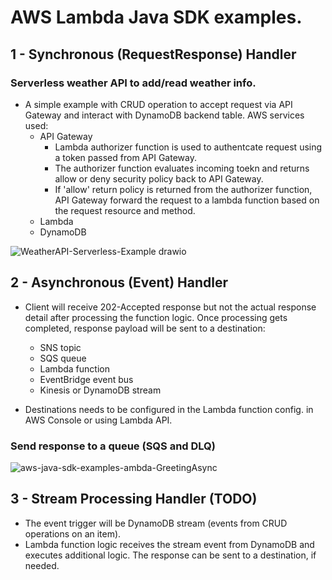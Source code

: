 # AWS Lambda Java SDK examples.
 
## 1 -   Synchronous (RequestResponse) Handler


 ### Serverless weather API to add/read weather info.

* A simple example with CRUD operation to accept request via API Gateway and interact with DynamoDB backend table. AWS services used:
  -  API Gateway
     - Lambda authorizer function is used to authentcate request using a token passed from API Gateway.
     - The authorizer function evaluates incoming toekn and returns allow or deny security policy back to API Gateway.
     - If 'allow' return policy is returned from the authorizer function, API Gateway forward the request to a lambda function based on the request resource and method.
  -  Lambda
  -  DynamoDB
  
![WeatherAPI-Serverless-Example drawio](https://user-images.githubusercontent.com/5312958/173243136-610cbb94-c816-4ac7-9306-fddd30c16fb1.png)


 ## 2 -   Asynchronous (Event) Handler
 
* Client will receive 202-Accepted response but not the actual response detail after processing the function logic. Once processing gets completed, response payload will be sent to a destination:
  - SNS topic
  - SQS queue
  - Lambda function
  - EventBridge event bus
  - Kinesis or DynamoDB stream
 
 * Destinations  needs to be configured in the Lambda function config. in AWS Console or using Lambda API.
  
 ### Send response to a queue (SQS and DLQ)
  

![aws-java-sdk-examples-ambda-GreetingAsync](https://user-images.githubusercontent.com/5312958/166472905-f97aaf7d-a08f-43b5-a26a-18eb6bcdf9ba.svg)

 ## 3 -   Stream Processing Handler (TODO)
 
 * The event trigger will be DynamoDB stream (events from CRUD operations on an item).
 * Lambda function logic receives the stream event from DynamoDB and executes additional logic. The response can be sent to a destination, if needed.
